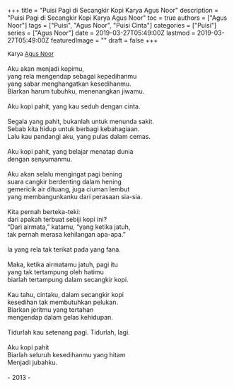 +++
title = "Puisi Pagi di Secangkir Kopi Karya Agus Noor"
description = "Puisi Pagi di Secangkir Kopi Karya Agus Noor"
toc = true
authors = ["Agus Noor"]
tags = ["Puisi", "Agus Noor", "Puisi Cinta"]
categories = ["Puisi"]
series = ["Agus Noor"]
date = 2019-03-27T05:49:00Z
lastmod = 2019-03-27T05:49:00Z
featuredImage = ""
draft = false
+++

<div style="text-align: justify;">
<div style="font-size: small;">Karya <a href="/authors/agus-noor/" target="_blank">Agus Noor</a></div><br />
Aku akan menjadi kopimu,<br />yang rela mengendap sebagai kepedihanmu<br />yang sabar menghangatkan kesedihanmu.<br />Biarkan harum tubuhku, menenangkan jiwamu.<br /><br />Aku kopi pahit, yang kau seduh dengan cinta.<br /><br />Segala yang pahit, bukanlah untuk menunda sakit.<br />Sebab kita hidup untuk berbagi kebahagiaan.<br />Lalu kau pandangi aku, yang pulas dalam cemas.<br /><br />Aku kopi pahit, yang belajar menatap dunia<br />dengan senyumanmu.<br /><br />Aku akan selalu mengingat pagi bening<br />suara cangkir berdenting dalam hening<br />gemericik air dituang, juga ciuman lembut<br />yang membangunkanku dari perasaan sia-sia.<br /><br />Kita pernah berteka-teki:<br />dari apakah terbuat sebiji kopi ini?<br />“Dari airmata,” katamu, “yang ketika jatuh,<br />tak pernah merasa kehilangan apa-apa.”<br /><br />Ia yang rela tak terikat pada yang fana.<br /><br />Maka, ketika airmatamu jatuh, pagi itu<br />yang tak tertampung oleh hatimu<br />biarlah tertampung dalam secangkir kopi.<br /><br />Kau tahu, cintaku, dalam secangkir kopi<br />kesedihan tak membutuhkan pelukan.<br />Biarkan jeritmu yang tertahan<br />mengendap dalam gelas kehidupan.<br /><br />Tidurlah kau setenang pagi. Tidurlah, lagi.<br /><br />Aku kopi pahit<br />Biarlah seluruh kesedihanmu yang hitam<br />Menjadi jubahku.<br /><br />- 2013 -</div>
